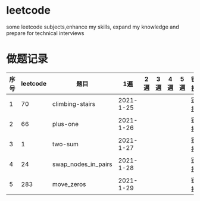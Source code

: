 # leetcode
some leetcode subjects,enhance my skills, expand my knowledge and prepare for technical interviews

# 做题记录
序号  |  leetcode | 题目 | 1遍 | 2遍 | 3遍 | 4遍 | 5遍 | 链接 |
----- |---- | -----| -----| -----| -----| -----| -----| -----
1  | 70  | climbing-stairs  | 2021-1-25  |   |   |   |   | [链接](https://leetcode-cn.com/problems/climbing-stairs/)
2  | 66  | plus-one  | 2021-1-26  |   |   |   |   | [链接](https://leetcode-cn.com/problems/plus-one/)
3  | 1  | two-sum  | 2021-1-27  |   |   |   |   | [链接](https://leetcode-cn.com/problems/two-sum/)
4  | 24  | swap_nodes_in_pairs  | 2021-1-28  |   |   |   |   | [链接](https://leetcode-cn.com/problems/swap-nodes-in-pairs/)
5  | 283  | move_zeros  | 2021-1-29  |   |   |   |   | [链接](https://leetcode-cn.com/problems/move-zeroes/)